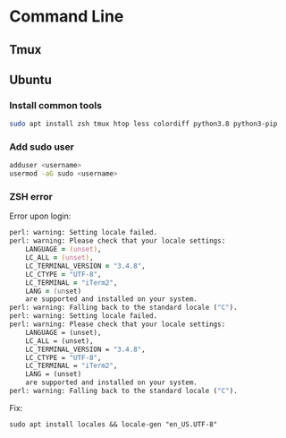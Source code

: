 # Command Line

## Tmux

## Ubuntu

### Install common tools

```zsh
sudo apt install zsh tmux htop less colordiff python3.8 python3-pip
```

### Add sudo user

```bash
adduser <username>
usermod -aG sudo <username>
```

### ZSH error

Error upon login:
```zsh
perl: warning: Setting locale failed.
perl: warning: Please check that your locale settings:
	LANGUAGE = (unset),
	LC_ALL = (unset),
	LC_TERMINAL_VERSION = "3.4.8",
	LC_CTYPE = "UTF-8",
	LC_TERMINAL = "iTerm2",
	LANG = (unset)
    are supported and installed on your system.
perl: warning: Falling back to the standard locale ("C").
perl: warning: Setting locale failed.
perl: warning: Please check that your locale settings:
	LANGUAGE = (unset),
	LC_ALL = (unset),
	LC_TERMINAL_VERSION = "3.4.8",
	LC_CTYPE = "UTF-8",
	LC_TERMINAL = "iTerm2",
	LANG = (unset)
    are supported and installed on your system.
perl: warning: Falling back to the standard locale ("C").
```

Fix: 
```
sudo apt install locales && locale-gen "en_US.UTF-8"
```

